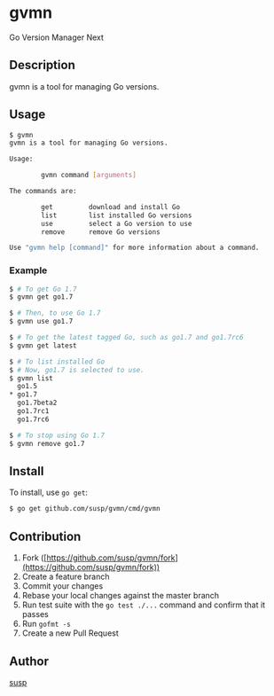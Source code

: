 # gvmn

Go Version Manager Next

## Description

gvmn is a tool for managing Go versions.

## Usage

```bash
$ gvmn
gvmn is a tool for managing Go versions.

Usage:

        gvmn command [arguments]

The commands are:

        get         download and install Go
        list        list installed Go versions
        use         select a Go version to use
        remove      remove Go versions

Use "gvmn help [command]" for more information about a command.
```

### Example

```bash
$ # To get Go 1.7
$ gvmn get go1.7

$ # Then, to use Go 1.7
$ gvmn use go1.7
```

```bash
$ # To get the latest tagged Go, such as go1.7 and go1.7rc6
$ gvmn get latest
```

```bash
$ # To list installed Go
$ # Now, go1.7 is selected to use.
$ gvmn list
  go1.5
* go1.7
  go1.7beta2
  go1.7rc1
  go1.7rc6
```

```bash
$ # To stop using Go 1.7
$ gvmn remove go1.7
```

## Install

To install, use `go get`:

```bash
$ go get github.com/susp/gvmn/cmd/gvmn
```

## Contribution

1. Fork ([https://github.com/susp/gvmn/fork](https://github.com/susp/gvmn/fork))
1. Create a feature branch
1. Commit your changes
1. Rebase your local changes against the master branch
1. Run test suite with the `go test ./...` command and confirm that it passes
1. Run `gofmt -s`
1. Create a new Pull Request

## Author

[susp](https://github.com/susp)
